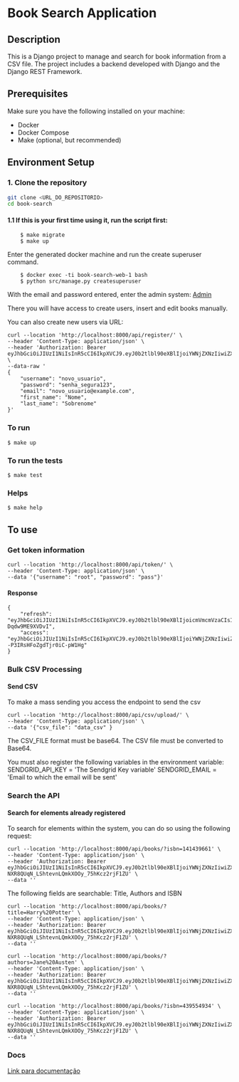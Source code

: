 # Book Search Application

## Description

This is a Django project to manage and search for book information from a CSV file. The project includes a backend developed with Django and the Django REST Framework.

## Prerequisites

Make sure you have the following installed on your machine:

- Docker
- Docker Compose
- Make (optional, but recommended)

## Environment Setup

### 1. Clone the repository

```bash
git clone <URL_DO_REPOSITORIO>
cd book-search
```
#### 1.1 If this is your first time using it, run the script first:
```
    $ make migrate
    $ make up
```
Enter the generated docker machine and run the create superuser command.
```
    $ docker exec -ti book-search-web-1 bash
    $ python src/manage.py createsuperuser
```
With the email and password entered, enter the admin system:
[Admin](http://localhost:8000/admin/)

There you will have access to create users, insert and edit books manually.

You can also create new users via URL:
```
curl --location 'http://localhost:8000/api/register/' \
--header 'Content-Type: application/json' \
--header 'Authorization: Bearer eyJhbGciOiJIUzI1NiIsInR5cCI6IkpXVCJ9.eyJ0b2tlbl90eXBlIjoiYWNjZXNzIiwiZXhwIjoxNzIzMzk5MDY4LCJpYXQiOjE3MjMzOTg3NjgsImp0aSI6IjExYWFlNWUzZTAwNDQ4ZGI5ZTg1ZmUyZjY3NThjODUyIiwidXNlcl9pZCI6MX0.RzuAFmu7E1jCknHA2BrE3EeEV6OIkJlgLQvcsrVpfjU' \
--data-raw '
{
    "username": "novo_usuario",
    "password": "senha_segura123",
    "email": "novo_usuario@example.com",
    "first_name": "Nome",
    "last_name": "Sobrenome"
}'

```
### To run
```
$ make up
```
### To run the tests
```
$ make test
```
### Helps
```
$ make help
```

## To use
### Get token information
```
curl --location 'http://localhost:8000/api/token/' \
--header 'Content-Type: application/json' \
--data '{"username": "root", "password": "pass"}'
```
#### Response
```
{
    "refresh": "eyJhbGciOiJIUzI1NiIsInR5cCI6IkpXVCJ9.eyJ0b2tlbl90eXBlIjoicmVmcmVzaCIsImV4cCI6MTcyMzU0OTI1OSwiaWF0IjoxNzIzNDYyODU5LCJqdGkiOiI5N2U4M2I5ZjM1YWQ0M2IzOTM4MWVjOWViNDNlMDBkYyIsInVzZXJfaWQiOjF9.sevCLOpPo8TRMUvyi3uHSVvi4cJl2-Dqdw9ME9XVDvI",
    "access": "eyJhbGciOiJIUzI1NiIsInR5cCI6IkpXVCJ9.eyJ0b2tlbl90eXBlIjoiYWNjZXNzIiwiZXhwIjoxNzIzNDYzMTU5LCJpYXQiOjE3MjM0NjI4NTksImp0aSI6ImQwNzQ0M2E4Y2E5MTQ0OGE5NWMyNWIwYjM0NjUzZWZhIiwidXNlcl9pZCI6MX0.dEs5A605NGw38JjxcJ--P3IRsHFoZgdTjr0iC-pW1Hg"
}
```

### Bulk CSV Processing
#### Send CSV
To make a mass sending you access the endpoint to send the csv
```
curl --location 'http://localhost:8000/api/csv/upload/' \
--header 'Content-Type: application/json' \
--data '{"csv_file": "data_csv" }
```
The CSV_FILE format must be base64. The CSV file must be converted to Base64.

You must also register the following variables in the environment variable:
SENDGRID_API_KEY = 'The Sendgrid Key variable'
SENDGRID_EMAIL = 'Email to which the email will be sent'

### Search the API
#### Search for elements already registered
To search for elements within the system, you can do so using the following request:
```
curl --location 'http://localhost:8000/api/books/?isbn=141439661' \
--header 'Content-Type: application/json' \
--header 'Authorization: Bearer eyJhbGciOiJIUzI1NiIsInR5cCI6IkpXVCJ9.eyJ0b2tlbl90eXBlIjoiYWNjZXNzIiwiZXhwIjoxNzIzMzk5OTg0LCJpYXQiOjE3MjMzOTk2ODQsImp0aSI6ImE1YWQzZDY1ZjAzZDRmYTg5ZGI2YWRiMDZjOGI3YWQ5IiwidXNlcl9pZCI6MX0.AuRh-NXR8QUqN_LShtevnLQmkXOOy_75hKcz2rjF1ZU' \
--data ''
```
The following fields are searchable: Title, Authors and ISBN
```
curl --location 'http://localhost:8000/api/books/?title=Harry%20Potter' \
--header 'Content-Type: application/json' \
--header 'Authorization: Bearer eyJhbGciOiJIUzI1NiIsInR5cCI6IkpXVCJ9.eyJ0b2tlbl90eXBlIjoiYWNjZXNzIiwiZXhwIjoxNzIzMzk5OTg0LCJpYXQiOjE3MjMzOTk2ODQsImp0aSI6ImE1YWQzZDY1ZjAzZDRmYTg5ZGI2YWRiMDZjOGI3YWQ5IiwidXNlcl9pZCI6MX0.AuRh-NXR8QUqN_LShtevnLQmkXOOy_75hKcz2rjF1ZU' \
--data ''
```
```
curl --location 'http://localhost:8000/api/books/?authors=Jane%20Austen' \
--header 'Content-Type: application/json' \
--header 'Authorization: Bearer eyJhbGciOiJIUzI1NiIsInR5cCI6IkpXVCJ9.eyJ0b2tlbl90eXBlIjoiYWNjZXNzIiwiZXhwIjoxNzIzMzk5OTg0LCJpYXQiOjE3MjMzOTk2ODQsImp0aSI6ImE1YWQzZDY1ZjAzZDRmYTg5ZGI2YWRiMDZjOGI3YWQ5IiwidXNlcl9pZCI6MX0.AuRh-NXR8QUqN_LShtevnLQmkXOOy_75hKcz2rjF1ZU' \
--data ''
```
```
curl --location 'http://localhost:8000/api/books/?isbn=439554934' \
--header 'Content-Type: application/json' \
--header 'Authorization: Bearer eyJhbGciOiJIUzI1NiIsInR5cCI6IkpXVCJ9.eyJ0b2tlbl90eXBlIjoiYWNjZXNzIiwiZXhwIjoxNzIzMzk5OTg0LCJpYXQiOjE3MjMzOTk2ODQsImp0aSI6ImE1YWQzZDY1ZjAzZDRmYTg5ZGI2YWRiMDZjOGI3YWQ5IiwidXNlcl9pZCI6MX0.AuRh-NXR8QUqN_LShtevnLQmkXOOy_75hKcz2rjF1ZU' \
--data ''
```

### Docs
[Link para documentação](https://documenter.getpostman.com/view/4020852/2sA3s4kVcj)